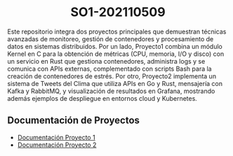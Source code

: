 # <center>SO1-202110509

Este repositorio integra dos proyectos principales que demuestran técnicas avanzadas de monitoreo, gestión de contenedores y procesamiento de datos en sistemas distribuidos. Por un lado, Proyecto1 combina un módulo Kernel en C para la obtención de métricas (CPU, memoria, I/O y disco) con un servicio en Rust que gestiona contenedores, administra logs y se comunica con APIs externas, complementado con scripts Bash para la creación de contenedores de estrés. Por otro, Proyecto2 implementa un sistema de Tweets del Clima que utiliza APIs en Go y Rust, mensajería con Kafka y RabbitMQ, y visualización de resultados en Grafana, mostrando además ejemplos de despliegue en entornos cloud y Kubernetes.

## Documentación de Proyectos
- [Documentación Proyecto 1](./Proyecto1/README.md)
- [Documentación Proyecto 2](./Proyecto2/README.md)